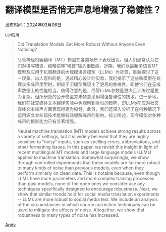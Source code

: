 # 翻译模型是否悄无声息地增强了稳健性？

发布时间：2024年03月06日

`LLM应用`

> Did Translation Models Get More Robust Without Anyone Even Noticing?

> 尽管神经机器翻译（MT）模型在各类场景下表现出色，但人们通常认为它们对拼写错误、缩略语等“噪音”输入很敏感。近期，我们以最新多语言MT模型及应用于机器翻译的大规模语言模型（LLMs）为背景，重新探讨了这一现象。出人意料的是，通过精心设计的实验，我们揭示了这些新模型在处理众多噪声类型时，相较于旧模型展现出了更高的鲁棒性，即使它们在无噪声数据上的性能相当。值得注意的是，尽管LLMs参数量更大且训练过程更为复杂，但所研究的公开模型并未特意采用增强鲁棒性的技术。进一步地，我们在社交媒体文本翻译实验中也观察到类似的趋势，即LLMs在应对社交媒体文本噪声方面表现得更为稳健。此外，我们还深入分析了在何种情况下运用源文本纠错技术能够有效缓解噪声的影响。综上所述，现今模型对多种噪声的抵御能力已有显著增强。

> Neural machine translation (MT) models achieve strong results across a variety of settings, but it is widely believed that they are highly sensitive to "noisy" inputs, such as spelling errors, abbreviations, and other formatting issues. In this paper, we revisit this insight in light of recent multilingual MT models and large language models (LLMs) applied to machine translation. Somewhat surprisingly, we show through controlled experiments that these models are far more robust to many kinds of noise than previous models, even when they perform similarly on clean data. This is notable because, even though LLMs have more parameters and more complex training processes than past models, none of the open ones we consider use any techniques specifically designed to encourage robustness. Next, we show that similar trends hold for social media translation experiments -- LLMs are more robust to social media text. We include an analysis of the circumstances in which source correction techniques can be used to mitigate the effects of noise. Altogether, we show that robustness to many types of noise has increased.

[Arxiv](https://arxiv.org/abs/2403.03923)